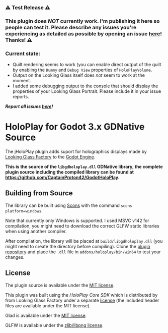 ### ⚠️ Test Release ⚠️
### This plugin does *NOT* currently work. I'm publishing it here so people can test it. Please describe any issues you're experiencing as detailed as possible by opening an issue [here](https://github.com/CaptainProton42/GodotHoloPlay/issues)! Thanks! ⚠️

### Current state:

* Quilt rendering seems to work (you can enable direct output of the quilt by enabling the `Dummy` and `Debug View` properties of `HoloPlayVolume`.
* Output on the Looking Glass itself does *not* seem to work at the moment.
* I added some debugging output to the console that should display the properties of your Looking Glass Portrait. Please include it in your issue reports.

***Report all issues [here](https://github.com/CaptainProton42/GodotHoloPlay/issues)!***

# HoloPlay for Godot 3.x GDNative Source

The jHoloPlay plugin adds suport for holographics displays made by [Looking Glass Factory](https://lookingglassfactory.com/) to the [Godot Engine](https://godotengine.org/).

**This is the source of the `libgdholoplay.dll` GDNative library, the complete plugin source including the compiled library can be found at https://github.com/CaptainProton42/GodotHoloPlay.**

## Building from Source

The library can be built using [Scons](https://scons.org/) with the command `scons platform=windows`.

Note that currently only Windows is supported. I used MSVC v142 for compilation, you might need to download the correct GLFW static libraries when using another compiler.

After compilation, the library will be placed at `build/libgdholoplay.dll` (you might need to create the directory before compiling). Clone the [plugin repository](https://github.com/CaptainProton42/GodotHoloPlay) and place the `.dll` file in `addons/holoplay/bin/win64` to test your changes.

## License

The plugin source is available under the [MIT license](LICENSE.md).

This plugin was built using the *HoloPlay Core SDK* which is distributed by from Looking Glass Factory under a separate [license](HoloPlayCore/LICENSE.md) (the included header files are available under the MIT license).

Glad is available under the [MIT license](glad/LICENSE.md).

GLFW is available under the [zlib/libpng license](glfw/LICENSE.md).
